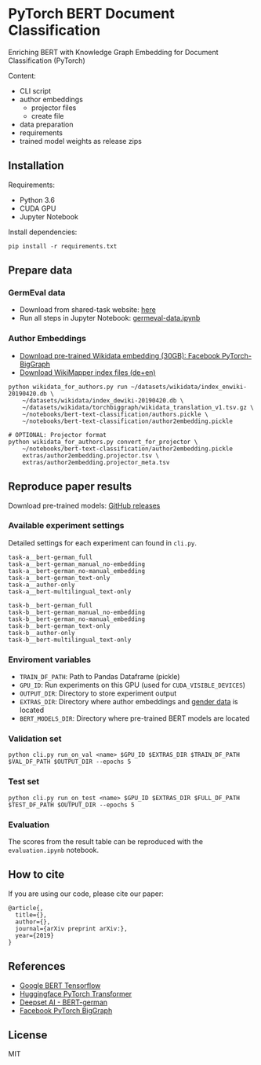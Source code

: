 # PyTorch BERT Document Classification
Enriching BERT with Knowledge Graph Embedding for Document Classification (PyTorch)

Content:
- CLI script
- author embeddings
  - projector files
  - create file
- data preparation
- requirements
- trained model weights as release zips

## Installation

Requirements:
- Python 3.6
- CUDA GPU
- Jupyter Notebook

Install dependencies:
```
pip install -r requirements.txt
```

## Prepare data

### GermEval data

- Download from shared-task website: [here](https://competitions.codalab.org/competitions/20139)
- Run all steps in Jupyter Notebook: [germeval-data.ipynb](#)

### Author Embeddings

- [Download pre-trained Wikidata embedding (30GB): Facebook PyTorch-BigGraph](https://github.com/facebookresearch/PyTorch-BigGraph#pre-trained-embeddings)
- [Download WikiMapper index files (de+en)](https://github.com/jcklie/wikimapper#precomputed-indices)

```
python wikidata_for_authors.py run ~/datasets/wikidata/index_enwiki-20190420.db \
    ~/datasets/wikidata/index_dewiki-20190420.db \
    ~/datasets/wikidata/torchbiggraph/wikidata_translation_v1.tsv.gz \
    ~/notebooks/bert-text-classification/authors.pickle \
    ~/notebooks/bert-text-classification/author2embedding.pickle

# OPTIONAL: Projector format
python wikidata_for_authors.py convert_for_projector \
    ~/notebooks/bert-text-classification/author2embedding.pickle
    extras/author2embedding.projector.tsv \
    extras/author2embedding.projector_meta.tsv

```


## Reproduce paper results


Download pre-trained models: [GitHub releases](https://github.com/malteos/pytorch-bert-document-classification/releases)


### Available experiment settings

Detailed settings for each experiment can found in `cli.py`.

```
task-a__bert-german_full
task-a__bert-german_manual_no-embedding
task-a__bert-german_no-manual_embedding
task-a__bert-german_text-only
task-a__author-only
task-a__bert-multilingual_text-only

task-b__bert-german_full
task-b__bert-german_manual_no-embedding
task-b__bert-german_no-manual_embedding
task-b__bert-german_text-only
task-b__author-only
task-b__bert-multilingual_text-only
```

### Enviroment variables

- `TRAIN_DF_PATH`: Path to Pandas Dataframe (pickle)
- `GPU_ID`: Run experiments on this GPU (used for `CUDA_VISIBLE_DEVICES`)
- `OUTPUT_DIR`: Directory to store experiment output
- `EXTRAS_DIR`: Directory where author embeddings and [gender data](https://data.world/howarder/gender-by-name) is located
- `BERT_MODELS_DIR`: Directory where pre-trained BERT models are located 

### Validation set

```
python cli.py run_on_val <name> $GPU_ID $EXTRAS_DIR $TRAIN_DF_PATH $VAL_DF_PATH $OUTPUT_DIR --epochs 5
```

### Test set

```
python cli.py run_on_test <name> $GPU_ID $EXTRAS_DIR $FULL_DF_PATH $TEST_DF_PATH $OUTPUT_DIR --epochs 5
```

### Evaluation

The scores from the result table can be reproduced with the `evaluation.ipynb` notebook.

## How to cite

If you are using our code, please cite our paper:
```
@article{,
  title={},
  author={},
  journal={arXiv preprint arXiv:},
  year={2019}
}

```

## References

- [Google BERT Tensorflow](https://github.com/google-research/bert)
- [Huggingface PyTorch Transformer](https://github.com/huggingface/pytorch-transformers)
- [Deepset AI - BERT-german](https://deepset.ai/german-bert)
- [Facebook PyTorch BigGraph](https://github.com/facebookresearch/PyTorch-BigGraph)

## License

MIT


